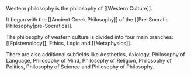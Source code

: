 Western philosophy is the philosophy of [[Western Culture]].

It began with the [[Ancient Greek Philosophy]] of the [[Pre-Socratic Philosophy|pre-Socratics]].

The philosophy of western culture is divided into four main branches: [[Epistemology]], Ethics, Logic and [[Metaphysics]].

There are also additional subfields like Aesthetics, Axiology, Philosophy of Language, Philosophy of Mind, Philosophy of Religion, Philosophy of Politics, Philosophy of Science and Philosophy of Philosophy.